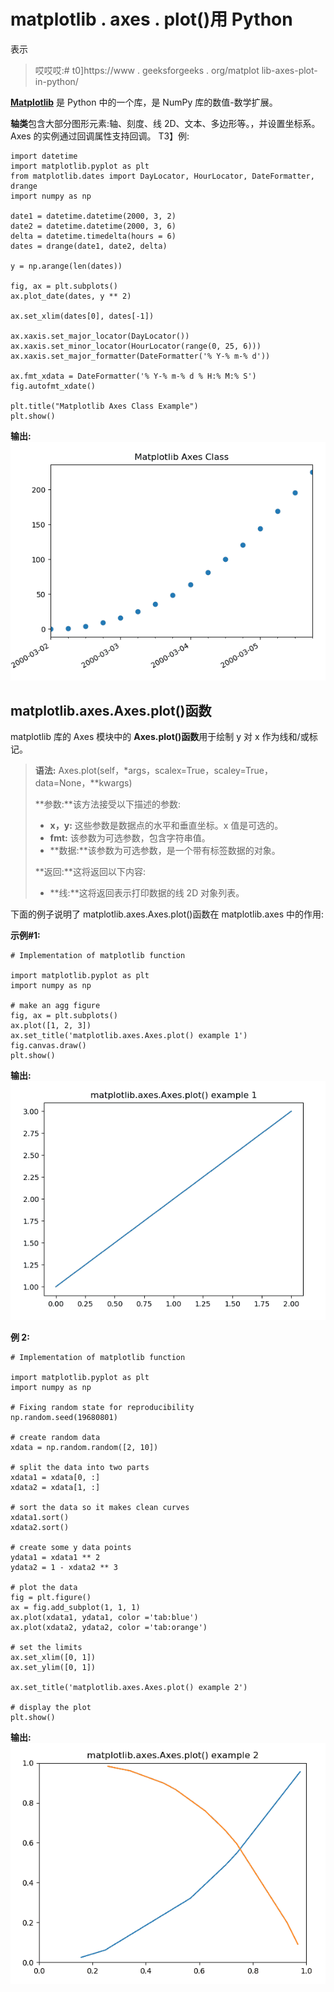 # matplotlib . axes . plot()用 Python

表示

> 哎哎哎:# t0]https://www . geeksforgeeks . org/matplot lib-axes-plot-in-python/

**[Matplotlib](https://www.geeksforgeeks.org/python-introduction-matplotlib/)** 是 Python 中的一个库，是 NumPy 库的数值-数学扩展。

**轴类**包含大部分图形元素:轴、刻度、线 2D、文本、多边形等。，并设置坐标系。Axes 的实例通过回调属性支持回调。
T3】例:

```
import datetime
import matplotlib.pyplot as plt
from matplotlib.dates import DayLocator, HourLocator, DateFormatter, drange
import numpy as np

date1 = datetime.datetime(2000, 3, 2)
date2 = datetime.datetime(2000, 3, 6)
delta = datetime.timedelta(hours = 6)
dates = drange(date1, date2, delta)

y = np.arange(len(dates))

fig, ax = plt.subplots()
ax.plot_date(dates, y ** 2)

ax.set_xlim(dates[0], dates[-1])

ax.xaxis.set_major_locator(DayLocator())
ax.xaxis.set_minor_locator(HourLocator(range(0, 25, 6)))
ax.xaxis.set_major_formatter(DateFormatter('% Y-% m-% d'))

ax.fmt_xdata = DateFormatter('% Y-% m-% d % H:% M:% S')
fig.autofmt_xdate()

plt.title("Matplotlib Axes Class Example")
plt.show()
```

**输出:**
![](img/e8a775488984eac2d5408cebc4087026.png)

## matplotlib.axes.Axes.plot()函数

matplotlib 库的 Axes 模块中的 **Axes.plot()函数**用于绘制 y 对 x 作为线和/或标记。

> **语法:** Axes.plot(self，*args，scalex=True，scaley=True，data=None，**kwargs)
> 
> **参数:**该方法接受以下描述的参数:
> 
> *   **x，y:** 这些参数是数据点的水平和垂直坐标。x 值是可选的。
> *   **fmt:** 该参数为可选参数，包含字符串值。
> *   **数据:**该参数为可选参数，是一个带有标签数据的对象。
> 
> **返回:**这将返回以下内容:
> 
> *   **线:**这将返回表示打印数据的线 2D 对象列表。

下面的例子说明了 matplotlib.axes.Axes.plot()函数在 matplotlib.axes 中的作用:

**示例#1:**

```
# Implementation of matplotlib function

import matplotlib.pyplot as plt
import numpy as np

# make an agg figure
fig, ax = plt.subplots()
ax.plot([1, 2, 3])
ax.set_title('matplotlib.axes.Axes.plot() example 1')
fig.canvas.draw()
plt.show()
```

**输出:**
![](img/a4319e0bfb4e0ea1bb03ed41bc365f5d.png)

**例 2:**

```
# Implementation of matplotlib function

import matplotlib.pyplot as plt
import numpy as np

# Fixing random state for reproducibility
np.random.seed(19680801)

# create random data
xdata = np.random.random([2, 10])

# split the data into two parts
xdata1 = xdata[0, :]
xdata2 = xdata[1, :]

# sort the data so it makes clean curves
xdata1.sort()
xdata2.sort()

# create some y data points
ydata1 = xdata1 ** 2
ydata2 = 1 - xdata2 ** 3

# plot the data
fig = plt.figure()
ax = fig.add_subplot(1, 1, 1)
ax.plot(xdata1, ydata1, color ='tab:blue')
ax.plot(xdata2, ydata2, color ='tab:orange')

# set the limits
ax.set_xlim([0, 1])
ax.set_ylim([0, 1])

ax.set_title('matplotlib.axes.Axes.plot() example 2')

# display the plot
plt.show()
```

**输出:**
![](img/d57943a5e3dc9eafc274dcdbb1bba397.png)